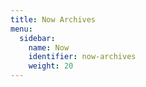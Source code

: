 ```yaml
---
title: Now Archives
menu:
  sidebar:
    name: Now
    identifier: now-archives
    weight: 20
---
```

